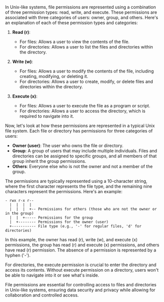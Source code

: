 In Unix-like systems, file permissions are represented using a combination of three permission types: read, write, and execute. These permissions are associated with three categories of users: owner, group, and others. Here's an explanation of each of these permission types and categories:

1. **Read (r)**:
   - For files: Allows a user to view the contents of the file.
   - For directories: Allows a user to list the files and directories within the directory.

2. **Write (w)**:
   - For files: Allows a user to modify the contents of the file, including creating, modifying, or deleting it.
   - For directories: Allows a user to create, modify, or delete files and directories within the directory.

3. **Execute (x)**:
   - For files: Allows a user to execute the file as a program or script.
   - For directories: Allows a user to access the directory, which is required to navigate into it.

Now, let's look at how these permissions are represented in a typical Unix file system. Each file or directory has permissions for three categories of users:

- **Owner (user)**: The user who owns the file or directory.
- **Group**: A group of users that may include multiple individuals. Files and directories can be assigned to specific groups, and all members of that group inherit the group permissions.
- **Others**: Everyone else who is not the owner and not a member of the group.

The permissions are typically represented using a 10-character string, where the first character represents the file type, and the remaining nine characters represent the permissions. Here's an example:

```
- rwx r-x r--
  |  |  |  |
  |  |  |  +-- Permissions for others (those who are not the owner or in the group)
  |  |  +----- Permissions for the group
  |  +-------- Permissions for the owner (user)
  +----------- File type (e.g., '-' for regular files, 'd' for directories)
```

In this example, the owner has read (r), write (w), and execute (x) permissions, the group has read (r) and execute (x) permissions, and others have read (r) permission. The absence of a permission is represented by a hyphen ('-'). 

For directories, the execute permission is crucial to enter the directory and access its contents. Without execute permission on a directory, users won't be able to navigate into it or see what's inside.

File permissions are essential for controlling access to files and directories in Unix-like systems, ensuring data security and privacy while allowing for collaboration and controlled access.